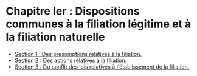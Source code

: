 # Chapitre Ier : Dispositions communes à la filiation légitime et à la filiation naturelle

- [Section 1 : Des présomptions relatives à la filiation.](section-1)
- [Section 2 : Des actions relatives à la filiation.](section-2)
- [Section 3 : Du conflit des lois relatives à l'établissement de la filiation.](section-3)
